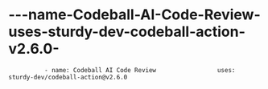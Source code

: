 # ---name-Codeball-AI-Code-Review-uses-sturdy-dev-codeball-action-v2.6.0-
              - name: Codeball AI Code Review                 uses: sturdy-dev/codeball-action@v2.6.0             
